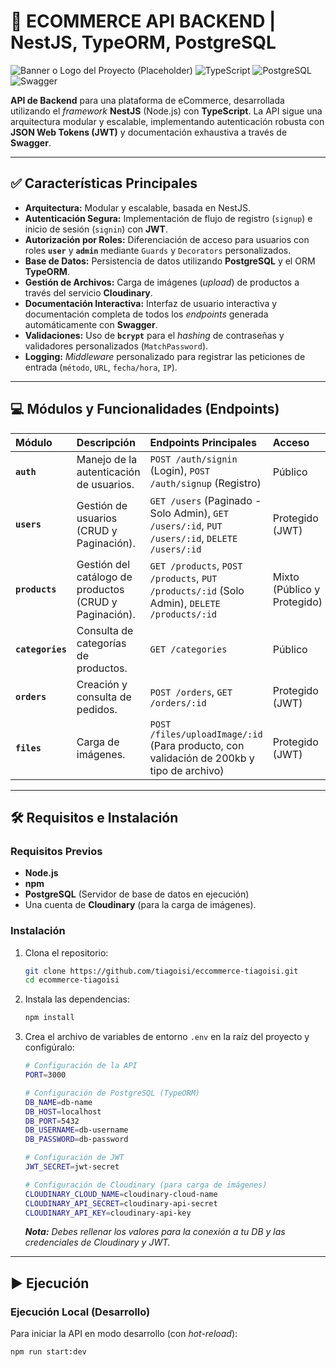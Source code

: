 # 🚀 ECOMMERCE API BACKEND | NestJS, TypeORM, PostgreSQL

![Banner o Logo del Proyecto (Placeholder)](https://github.com/user-attachments/assets/974dc40e-746f-41f0-b4e6-8f1d3dec7cb8)
![TypeScript](https://img.shields.io/badge/TypeScript-007ACC?style=for-the-badge&logo=typescript&logoColor=white)
![PostgreSQL](https://img.shields.io/badge/PostgreSQL-316192?style=for-the-badge&logo=postgresql&logoColor=white)
![Swagger](https://img.shields.io/badge/Swagger-85EA2D?style=for-the-badge&logo=swagger&logoColor=black)

**API de Backend** para una plataforma de eCommerce, desarrollada utilizando el *framework* **NestJS** (Node.js) con **TypeScript**. La API sigue una arquitectura modular y escalable, implementando autenticación robusta con **JSON Web Tokens (JWT)** y documentación exhaustiva a través de **Swagger**.


---

## ✅ Características Principales

* **Arquitectura:** Modular y escalable, basada en NestJS.
* **Autenticación Segura:** Implementación de flujo de registro (`signup`) e inicio de sesión (`signin`) con **JWT**.
* **Autorización por Roles:** Diferenciación de acceso para usuarios con roles **`user`** y **`admin`** mediante `Guards` y `Decorators` personalizados.
* **Base de Datos:** Persistencia de datos utilizando **PostgreSQL** y el ORM **TypeORM**.
* **Gestión de Archivos:** Carga de imágenes (*upload*) de productos a través del servicio **Cloudinary**.
* **Documentación Interactiva:** Interfaz de usuario interactiva y documentación completa de todos los *endpoints* generada automáticamente con **Swagger**.
* **Validaciones:** Uso de **`bcrypt`** para el *hashing* de contraseñas y validadores personalizados (`MatchPassword`).
* **Logging:** *Middleware* personalizado para registrar las peticiones de entrada (`método`, `URL`, `fecha/hora`, `IP`).

---

## 💻 Módulos y Funcionalidades (Endpoints)

| Módulo | Descripción | Endpoints Principales | Acceso |
| :--- | :--- | :--- | :--- |
| **`auth`** | Manejo de la autenticación de usuarios. | `POST /auth/signin` (Login), `POST /auth/signup` (Registro) | Público |
| **`users`** | Gestión de usuarios (CRUD y Paginación). | `GET /users` (Paginado - Solo Admin), `GET /users/:id`, `PUT /users/:id`, `DELETE /users/:id` | Protegido (JWT) |
| **`products`** | Gestión del catálogo de productos (CRUD y Paginación). | `GET /products`, `POST /products`, `PUT /products/:id` (Solo Admin), `DELETE /products/:id` | Mixto (Público y Protegido) |
| **`categories`** | Consulta de categorías de productos. | `GET /categories` | Público |
| **`orders`** | Creación y consulta de pedidos. | `POST /orders`, `GET /orders/:id` | Protegido (JWT) |
| **`files`** | Carga de imágenes. | `POST /files/uploadImage/:id` (Para producto, con validación de 200kb y tipo de archivo) | Protegido (JWT) |

---

## 🛠️ Requisitos e Instalación

### Requisitos Previos

* **Node.js**
* **npm**
* **PostgreSQL** (Servidor de base de datos en ejecución)
* Una cuenta de **Cloudinary** (para la carga de imágenes).

### Instalación

1.  Clona el repositorio:
    ```bash
    git clone https://github.com/tiagoisi/eccommerce-tiagoisi.git
    cd ecommerce-tiagoisi
    ```

2.  Instala las dependencias:
    ```bash
    npm install
    ```

3.  Crea el archivo de variables de entorno `.env` en la raíz del proyecto y configúralo:

    ```bash
    # Configuración de la API
    PORT=3000

    # Configuración de PostgreSQL (TypeORM)
    DB_NAME=db-name
    DB_HOST=localhost
    DB_PORT=5432
    DB_USERNAME=db-username
    DB_PASSWORD=db-password

    # Configuración de JWT
    JWT_SECRET=jwt-secret

    # Configuración de Cloudinary (para carga de imágenes)
    CLOUDINARY_CLOUD_NAME=cloudinary-cloud-name
    CLOUDINARY_API_SECRET=cloudinary-api-secret
    CLOUDINARY_API_KEY=cloudinary-api-key
    ```
    ***Nota:** Debes rellenar los valores para la conexión a tu DB y las credenciales de Cloudinary y JWT.*

---

## ▶️ Ejecución

### Ejecución Local (Desarrollo)

Para iniciar la API en modo desarrollo (con *hot-reload*):

```bash
npm run start:dev
